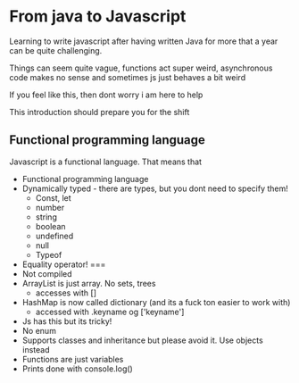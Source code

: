 # From java to Javascript



Learning to write javascript after having written Java for more that a year can be quite challenging. 

Things can seem quite vague, functions act super weird, asynchronous code makes no sense and sometimes js just behaves a bit weird

If you feel like this, then dont worry i am here to help

This introduction should prepare you for the shift



## Functional programming language

Javascript is a functional language. That means that 







- Functional programming language
- Dynamically typed - there are types, but you dont need to specify them!
  - Const, let
  - number
  - string
  - boolean
  - undefined
  - null
  - Typeof
- Equality operator! ===
- Not compiled
- ArrayList is just array. No sets, trees
  - accesses with []
- HashMap is now called dictionary (and its a fuck ton easier to work with)
  - accessed with .keyname og ['keyname']
- Js has this but its tricky!
- No enum
- Supports classes and inheritance but please avoid it. Use objects instead
- Functions are just variables
- Prints done with console.log()

